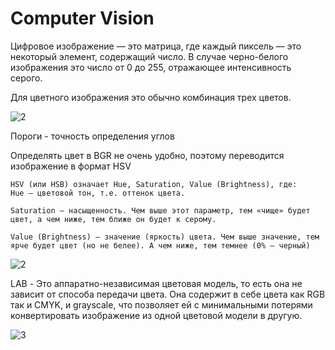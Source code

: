 # Computer Vision
Цифровое изображение — это матрица, где каждый пиксель — это некоторый элемент, содержащий число. В случае черно-белого изображения это число от 0 до 255,
отражающее интенсивность серого.



Для цветного изображения это обычно комбинация трех цветов.

![2](https://upload.wikimedia.org/wikipedia/commons/e/e6/RGB_Additive_Model.gif)

Пороги - точность определения углов

Определять цвет в BGR не очень удобно, поэтому переводится изображение в формат HSV
```
HSV (или HSB) означает Hue, Saturation, Value (Brightness), где:
Hue — цветовой тон, т.е. оттенок цвета.

Saturation — насыщенность. Чем выше этот параметр, тем «чище» будет цвет, а чем ниже, тем ближе он будет к серому.

Value (Brightness) — значение (яркость) цвета. Чем выше значение, тем ярче будет цвет (но не белее). А чем ниже, тем темнее (0% — черный)
```

![2](https://hsto.org/getpro/habr/post_images/ce2/916/667/ce29166676166eb7712af8a821ba4c5d.png)

LAB - Это аппаратно-независимая цветовая модель, то есть она не зависит от способа передачи цвета. Она содержит в себе цвета как RGB так и CMYK, и grayscale, что позволяет ей с минимальными потерями конвертировать изображение из одной цветовой модели в другую. 

![3](https://urgi-stv.ru/wp-content/uploads/f/4/f/f4fb24d0f18d63cfb301e114f6c10254.jpeg)
